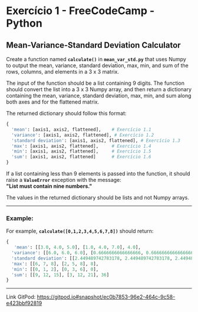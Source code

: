 # Exercício 1 - FreeCodeCamp - Python  

## Mean-Variance-Standard Deviation Calculator  

Create a function named **`calculate()`** in **`mean_var_std.py`** that uses Numpy to output the mean, variance, standard deviation, max, min, and sum of the rows, columns, and elements in a 3 x 3 matrix.  

The input of the function should be a list containing 9 digits. The function should convert the list into a 3 x 3 Numpy array, and then return a dictionary containing the mean, variance, standard deviation, max, min, and sum along both axes and for the flattened matrix.  

The returned dictionary should follow this format:

```python
{
  'mean': [axis1, axis2, flattened],    # Exercício 1.1
  'variance': [axis1, axis2, flattened], # Exercício 1.2
  'standard deviation': [axis1, axis2, flattened], # Exercício 1.3
  'max': [axis1, axis2, flattened],     # Exercício 1.4
  'min': [axis1, axis2, flattened],     # Exercício 1.5
  'sum': [axis1, axis2, flattened]      # Exercício 1.6
}
```

If a list containing less than 9 elements is passed into the function, it should raise a **`ValueError`** exception with the message:  
**"List must contain nine numbers."**  

The values in the returned dictionary should be lists and not Numpy arrays.  

---

### Example:

For example, **`calculate([0,1,2,3,4,5,6,7,8])`** should return:

```python
{
   'mean': [[3.0, 4.0, 5.0], [1.0, 4.0, 7.0], 4.0],
  'variance': [[6.0, 6.0, 6.0], [0.6666666666666666, 0.6666666666666666, 0.6666666666666666], 6.666666666666667],
  'standard deviation': [[2.449489742783178, 2.449489742783178, 2.449489742783178], [0.816496580927726, 0.816496580927726, 0.816496580927726], 2.581988897471611],
  'max': [[6, 7, 8], [2, 5, 8], 8],
  'min': [[0, 1, 2], [0, 3, 6], 0],
  'sum': [[9, 12, 15], [3, 12, 21], 36]
}
```

---
Link GitPod: https://gitpod.io#snapshot/ec0b7853-96e2-464c-9c58-e423bbf92819